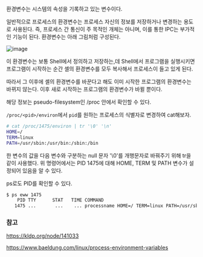 
환경변수는 시스템의 속성을 기록하고 있는 변수이다.

​일반적으로 프로세스의 환경변수는 프로세스 자신의 정보를 저장하거나 변경하는 용도로 사용된다. 즉, 프로세스 간 통신이 주 목적인 개체는 아니며, 이를 통한 IPC는 부가적인 기능이 된다. 환경변수는 아래 그림처럼 구성된다.

![image](https://user-images.githubusercontent.com/81006587/225578535-e56a247f-779c-4990-af6f-5f7afbacdf47.png)

이 환경변수는 보통 Shell에서 정의하고 저장하는,데 Shell에서 프로그램을 실행시키면 프로그램이 시작하는 순간 셸의 환경변수를 모두 복사해서 프로세스이 들고 있게 된다.

따라서 그 이후에 셸의 환경변수를 바꾼다고 해도 이미 시작한 프로그램의 환경변수는 바뀌지 않는다. 이후 새로 시작하는 프로그램의 환경변수가 바뀔 뿐이다.

해당 정보는 pseudo-filesystem인 /proc 안에서 확인할 수 있다.

`/proc/<pid>/environ`에서 `pid`를 원하는 프로세스의 식별자로 변경하여 cat해보자.

```bash
# cat /proc/1475/environ | tr '\0' '\n'
HOME=/
TERM=linux
PATH=/usr/sbin:/usr/bin:/sbin:/bin
```

한 변수의 값을 다음 변수와 구분하는 null 문자 '\0'를 개행문자로 바꿔주기 위해 tr을 같이 사용했다. 위 명령어에서는 PID 1475에 대해 HOME, TERM 및 PATH 변수가 설정되어 있음을 알 수 있다.

ps로도 PID를 확인할 수 있다.

```bash
$ ps eww 1475
    PID TTY      STAT   TIME COMMAND
   1475 ...       ...    ... processname HOME=/ TERM=linux PATH=/usr/sbin:/usr/bin:/sbin:/bin
```

### 참고

https://kldp.org/node/141033

https://www.baeldung.com/linux/process-environment-variables